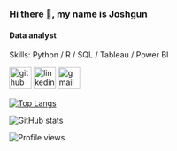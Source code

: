 ### Hi there 👋, my name is Joshgun
#### Data analyst 

Skills: Python / R / SQL / Tableau / Power BI


[<img src='https://cdn.jsdelivr.net/npm/simple-icons@3.0.1/icons/github.svg' alt='github' height='40'>](https://github.com/Coshgun24)  [<img src='https://cdn.jsdelivr.net/npm/simple-icons@3.0.1/icons/linkedin.svg' alt='linkedin' height='40'>](https://www.linkedin.com/in/Joshgun-Rahimli-06120484/)  [<img src='https://cdn.jsdelivr.net/npm/simple-icons@3.0.1/icons/gmail.svg' alt='gmail' height='40'>](https://mail.google.com/mail/u/1/#inbox)  

[![Top Langs](https://github-readme-stats.vercel.app/api/top-langs/?username=Coshgun24)](https://github.com/anuraghazra/github-readme-stats)

![GitHub stats](https://github-readme-stats.vercel.app/api?username=Coshgun24&show_icons=true)  

![Profile views](https://gpvc.arturio.dev/Coshgun24)  




 





